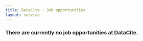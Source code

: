```yaml
---
title: DataCite - Job opportunities
layout: service
---
```


### There are currently no job opportunities at DataCite.

